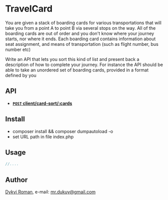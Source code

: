 # TravelCard

You are given a stack of boarding cards for various transportations that will take you from a point A to point B via several stops on the way. All of
the boarding cards are out of order and you don't know where your journey starts, nor where it ends. Each boarding card contains information
about seat assignment, and means of transportation (such as flight number, bus number etc)

Write an API that lets you sort this kind of list and present back a description of how to complete your journey.
For instance the API should be able to take an unordered set of boarding cards, provided in a format defined by you

## API
 - **[<code>POST</code> client/card-sort/:cards](https://github.com/dykyi-roman/TravelCard/blob/master/client/README.md)**
 
## Install

+ composer install && composer dumpautoload -o
+ set URL path in file index.php
 
## Usage
```php
//....

```

## Author
[Dykyi Roman](https://www.linkedin.com/in/roman-dykyi-43428543/), e-mail: [mr.dukuy@gmail.com](mailto:mr.dukuy@gmail.com)
